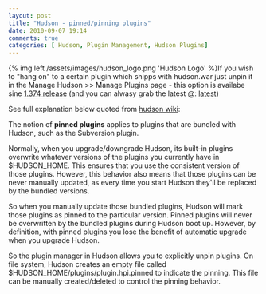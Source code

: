 ```yaml
---
layout: post
title: "Hudson - pinned/pinning plugins"
date: 2010-09-07 19:14
comments: true
categories: [ Hudson, Plugin Management, Hudson Plugins]
---
```

{% img left /assets/images/hudson_logo.png 'Hudson Logo' %}If you wish to "hang on" to a certain plugin which shipps with hudson.war just unpin it in the Manage Hudson \>\> Manage Plugins page - this option is availabe sine [1.374 release][0] (and you can alwasy grab the latest @: [latest][1]) 

See full explanation below quoted from [hudson wiki][2]: 

The notion of **pinned plugins** applies to plugins that are bundled with Hudson, such as the Subversion plugin. 

Normally, when you upgrade/downgrade Hudson, its built-in plugins overwrite whatever versions of the plugins you currently have in $HUDSON\_HOME. This ensures that you use the consistent version of those plugins. However, this behavior also means that those plugins can be never manually updated, as every time you start Hudson they'll be replaced by the bundled versions. 

So when you manually update those bundled plugins, Hudson will mark those plugins as pinned to the particular version. Pinned plugins will never be overwritten by the bundled plugins during Hudson boot up. However, by definition, with pinned plugins you lose the benefit of automatic upgrade when you upgrade Hudson. 

So the plugin manager in Hudson allows you to explicitly unpin plugins. On file system, Hudson creates an empty file called $HUDSON\_HOME/plugins/plugin.hpi.pinned to indicate the pinning. This file can be manually created/deleted to control the pinning behavior.

[0]: http://www.hudson-ci.org/download/war/1.374/hudson.war
[1]: http://www.hudson-ci.org/latest/hudson.war
[2]: http://wiki.hudson-ci.org